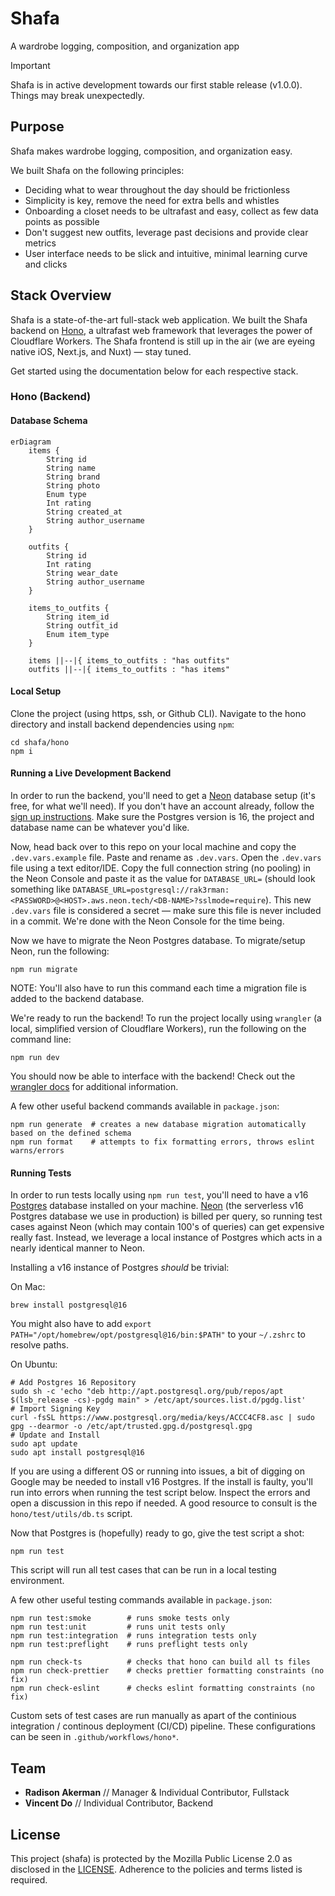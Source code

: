 # Shafa
A wardrobe logging, composition, and organization app

> [!IMPORTANT]
> Shafa is in active development towards our first stable release (v1.0.0). Things may break unexpectedly.

## Purpose

Shafa makes wardrobe logging, composition, and organization easy.

We built Shafa on the following principles:

- Deciding what to wear throughout the day should be frictionless
- Simplicity is key, remove the need for extra bells and whistles
- Onboarding a closet needs to be ultrafast and easy, collect as few data points as possible
- Don't suggest new outfits, leverage past decisions and provide clear metrics
- User interface needs to be slick and intuitive, minimal learning curve and clicks

## Stack Overview

Shafa is a state-of-the-art full-stack web application.
We built the Shafa backend on [Hono](https://hono.dev), a ultrafast web framework that leverages the power of Cloudflare Workers.
The Shafa frontend is still up in the air (we are eyeing native iOS, Next.js, and Nuxt) — stay tuned.

Get started using the documentation below for each respective stack.

### Hono (Backend)

#### Database Schema

```mermaid
erDiagram
    items {
        String id
        String name
        String brand
        String photo
        Enum type
        Int rating
        String created_at
        String author_username
    }

    outfits {
        String id
        Int rating
        String wear_date
        String author_username
    }

    items_to_outfits {
        String item_id
        String outfit_id
        Enum item_type
    }

    items ||--|{ items_to_outfits : "has outfits"
    outfits ||--|{ items_to_outfits : "has items"
```
    
#### Local Setup

Clone the project (using https, ssh, or Github CLI).
Navigate to the hono directory and install backend dependencies using `npm`:

```
cd shafa/hono
npm i
```

#### Running a Live Development Backend

In order to run the backend, you'll need to get a [Neon](https://neon.tech) database setup (it's free, for what we'll
need). If you don't have an account already, follow the [sign up instructions](https://neon.tech/docs/get-started-with-neon/signing-up). Make sure the Postgres version is 16, the project and database name can be whatever you'd like.

Now, head back over to this repo on your local machine and copy the `.dev.vars.example` file. Paste and rename as
`.dev.vars`. Open the `.dev.vars` file using a text editor/IDE. Copy the full connection string (no pooling) in the Neon Console and paste it as the value for `DATABASE_URL=` (should look something like `DATABASE_URL=postgresql://rak3rman:<PASSWORD>@<HOST>.aws.neon.tech/<DB-NAME>?sslmode=require`). This new `.dev.vars` file is considered a secret — make sure this file is never included in a commit. We're done with the Neon Console for the time being.

Now we have to migrate the Neon Postgres database. To migrate/setup Neon, run the following:

```
npm run migrate
```

NOTE: You'll also have to run this command each time a migration file is added to the backend database.

We're ready to run the backend! To run the project locally using `wrangler` (a local, simplified version of Cloudflare Workers), run the following on the command line:

```
npm run dev
```

You should now be able to interface with the backend!
Check out the [wrangler docs](https://developers.cloudflare.com/workers/wrangler/commands/#d1) for additional
information.

A few other useful backend commands available in `package.json`:

```
npm run generate  # creates a new database migration automatically based on the defined schema
npm run format    # attempts to fix formatting errors, throws eslint warns/errors
```

#### Running Tests

In order to run tests locally using `npm run test`, you'll need to have a v16 [Postgres](https://www.postgresql.org)
database installed on your machine. [Neon](https://neon.tech) (the serverless v16 Postgres database we use in
production) is billed per query, so running test cases against Neon (which may contain 100's of queries) can get
expensive really fast. Instead, we leverage a local instance of Postgres which acts in a nearly identical manner to
Neon.

Installing a v16 instance of Postgres *should* be trivial:

On Mac:
```
brew install postgresql@16
```
You might also have to add `export PATH="/opt/homebrew/opt/postgresql@16/bin:$PATH"` to your `~/.zshrc` to resolve
paths.

On Ubuntu:
```
# Add Postgres 16 Repository
sudo sh -c 'echo "deb http://apt.postgresql.org/pub/repos/apt $(lsb_release -cs)-pgdg main" > /etc/apt/sources.list.d/pgdg.list'
# Import Signing Key
curl -fsSL https://www.postgresql.org/media/keys/ACCC4CF8.asc | sudo gpg --dearmor -o /etc/apt/trusted.gpg.d/postgresql.gpg
# Update and Install
sudo apt update
sudo apt install postgresql@16
```

If you are using a different OS or running into issues, a bit of digging on Google may be needed to install v16
Postgres. If the install is faulty, you'll run into errors when running the test script below. Inspect the errors
and open a discussion in this repo if needed. A good resource to consult is the `hono/test/utils/db.ts` script.

Now that Postgres is (hopefully) ready to go, give the test script a shot:

```
npm run test
```

This script will run all test cases that can be run in a local testing environment.

A few other useful testing commands available in `package.json`:

```
npm run test:smoke        # runs smoke tests only
npm run test:unit         # runs unit tests only
npm run test:integration  # runs integration tests only
npm run test:preflight    # runs preflight tests only

npm run check-ts          # checks that hono can build all ts files
npm run check-prettier    # checks prettier formatting constraints (no fix)
npm run check-eslint      # checks eslint formatting constraints (no fix)
```

Custom sets of test cases are run manually as apart of the continious integration / continous deployment (CI/CD)
pipeline. These configurations can be seen in `.github/workflows/hono*`.

## Team

- **Radison Akerman** // Manager & Individual Contributor, Fullstack
- **Vincent Do** // Individual Contributor, Backend

## License
This project (shafa) is protected by the Mozilla Public License 2.0 as disclosed in the [LICENSE](https://github.com/rak3rman/shafa/blob/main/LICENSE). Adherence to the policies and terms listed is required.